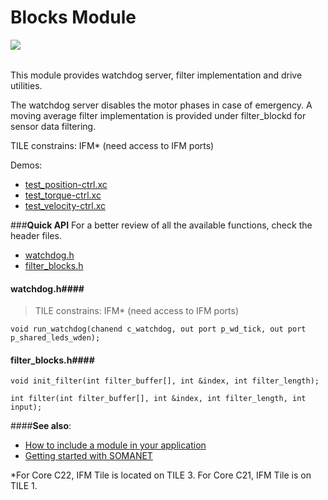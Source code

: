 Blocks Module
=======================
<a href="https://github.com/synapticon/sc_sncn_motorctrl_sin/blob/master/SYNAPTICON.md">
<img align="left" src="https://s3-eu-west-1.amazonaws.com/synapticon-resources/images/logos/synapticon_fullname_blackoverwhite_280x48.png"/>
</a>
<br/>
<br/>

This module provides watchdog server, filter implementation and drive utilities. 

The watchdog server disables the motor phases in case of emergency.
A moving average filter implementation is provided under filter_blockd for sensor
data filtering. 

TILE constrains: IFM* (need access to IFM ports)

Demos:
- [test_position-ctrl.xc](https://github.com/synapticon/sc_sncn_motorctrl_sin/blob/master/test_position-ctrl/src/test_position-ctrl.xc)
- [test_torque-ctrl.xc](https://github.com/synapticon/sc_sncn_motorctrl_sin/blob/master/test_torque-ctrl/src/test_torque-ctrl.xc)
- [test_velocity-ctrl.xc](https://github.com/synapticon/sc_sncn_motorctrl_sin/tree/master/test_velocity-ctrl/src)

###**Quick API** 
For a better review of all the available functions, check the header files.

* [watchdog.h](https://github.com/synapticon/sc_sncn_motorctrl_sin/blob/master/module_blocks/include/watchdog.h)
* [filter_blocks.h](https://github.com/synapticon/sc_sncn_motorctrl_sin/blob/master/module_blocks/include/filter_blocks.h)

#### **watchdog.h**####
> TILE constrains: IFM* (need access to IFM ports)

```
void run_watchdog(chanend c_watchdog, out port p_wd_tick, out port p_shared_leds_wden);
```
#### **filter_blocks.h**####
```
void init_filter(int filter_buffer[], int &index, int filter_length);
```
```
int filter(int filter_buffer[], int &index, int filter_length, int input);
```

####**See also**:

- [How to include a module in your application]()
- [Getting started with SOMANET][getting_started_somanet]    



*For Core C22, IFM Tile is located on TILE 3. For Core C21, IFM Tile is on TILE 1.

[getting_started_somanet]: http://doc.synapticon.com/wiki/index.php/Category:Getting_Started_with_SOMANET

